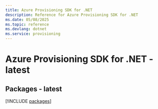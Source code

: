 ```yaml
---
title: Azure Provisioning SDK for .NET
description: Reference for Azure Provisioning SDK for .NET
ms.date: 05/08/2025
ms.topic: reference
ms.devlang: dotnet
ms.service: provisioning
---
```

# Azure Provisioning SDK for .NET - latest
## Packages - latest
[!INCLUDE [packages](provisioning-index.md)]